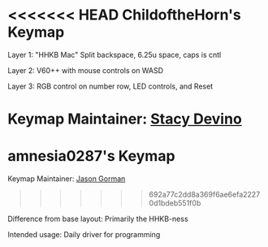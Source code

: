 <<<<<<< HEAD
ChildoftheHorn's Keymap
===
 
Layer 1: "HHKB Mac" Split backspace, 6.25u space, caps is cntl

Layer 2: V60++ with mouse controls on WASD

Layer 3: RGB control on number row, LED controls, and Reset

Keymap Maintainer: [Stacy Devino](https://github.com/childofthehorn)
=======
amnesia0287's Keymap
===

Keymap Maintainer: [Jason Gorman](https://github.com/amnesia0287)
>>>>>>> 692a77c2dd8a369f6ae6efa22270d1bdeb551f0b

Difference from base layout: Primarily the HHKB-ness

Intended usage: Daily driver for programming 
